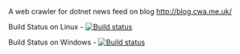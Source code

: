 A web crawler for dotnet news feed on blog http://blog.cwa.me.uk/

Build Status on Linux - [![Build status](https://meliehl.visualstudio.com/MorningBrewCrawler/_apis/build/status/MorningBrewCrawler%20CI?branch=master)](https://meliehl.visualstudio.com/MorningBrewCrawler/_build/latest?definitionId=39&branch=master)

Build Status on Windows - [![Build status](https://meliehl.visualstudio.com/MorningBrewCrawler/_apis/build/status/MorningBrewCrawler-Win-CI?branch=master)](https://meliehl.visualstudio.com/MorningBrewCrawler/_build/latest?definitionId=42&branch=master)
